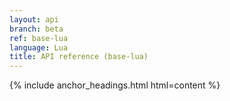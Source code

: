 ```yaml
---
layout: api
branch: beta
ref: base-lua
language: Lua
title: API reference (base-lua)
---
```

{% include anchor_headings.html html=content %}